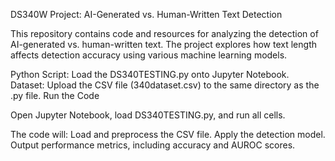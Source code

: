 DS340W Project: AI-Generated vs. Human-Written Text Detection

This repository contains code and resources for analyzing the detection of AI-generated vs. human-written text. The project explores how text length affects detection accuracy using various machine learning models.


Python Script: Load the DS340TESTING.py onto Jupyter Notebook.
Dataset: Upload the CSV file (340dataset.csv) to the same directory as the .py file.
Run the Code

Open Jupyter Notebook, load DS340TESTING.py, and run all cells.

The code will:
Load and preprocess the CSV file.
Apply the detection model.
Output performance metrics, including accuracy and AUROC scores.
